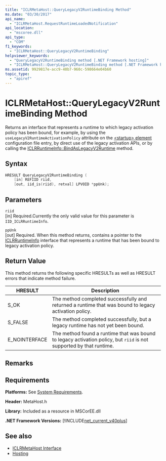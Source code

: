 ```yaml
---
title: "ICLRMetaHost::QueryLegacyV2RuntimeBinding Method"
ms.date: "03/30/2017"
api_name: 
  - "ICLRMetaHost.RequestRuntimeLoadedNotification"
api_location: 
  - "mscoree.dll"
api_type: 
  - "COM"
f1_keywords: 
  - "ICLRMetaHost::QueryLegacyV2RuntimeBinding"
helpviewer_keywords: 
  - "QueryLegacyV2RuntimeBinding method [.NET Framework hosting]"
  - "ICLRMetaHost::QueryLegacyV2RuntimeBinding method [.NET Framework hosting]"
ms.assetid: 9929817e-acc9-40b7-960c-598664e04b60
topic_type: 
  - "apiref"
---
```

# ICLRMetaHost::QueryLegacyV2RuntimeBinding Method
Returns an interface that represents a runtime to which legacy activation policy has been bound, for example, by using the `useLegacyV2RuntimeActivationPolicy` attribute on the [\<startup> element](../../../../docs/framework/configure-apps/file-schema/startup/startup-element.md) configuration file entry, by direct use of the legacy activation APIs, or by calling the [ICLRRuntimeInfo::BindAsLegacyV2Runtime](../../../../docs/framework/unmanaged-api/hosting/iclrruntimeinfo-bindaslegacyv2runtime-method.md) method.  
  
## Syntax  
  
```cpp  
HRESULT QueryLegacyV2RuntimeBinding (  
    [in] REFIID riid,  
    [out, iid_is(riid), retval] LPVOID *ppUnk);  
```  
  
## Parameters  
 `riid`  
 [in] Required.Currently the only valid value for this parameter is `IID_ICLRRuntimeInfo`.  
  
 `ppUnk`  
 [out] Required. When this method returns, contains a pointer to the [ICLRRuntimeInfo](../../../../docs/framework/unmanaged-api/hosting/iclrruntimeinfo-interface.md) interface that represents a runtime that has been bound to legacy activation policy.  
  
## Return Value  
 This method returns the following specific HRESULTs as well as HRESULT errors that indicate method failure.  
  
|HRESULT|Description|  
|-------------|-----------------|  
|S_OK|The method completed successfully and returned a runtime that was bound to legacy activation policy.|  
|S_FALSE|The method completed successfully, but a legacy runtime has not yet been bound.|  
|E_NOINTERFACE|The method found a runtime that was bound to legacy activation policy, but `riid` is not supported by that runtime.|  
  
## Remarks  
  
## Requirements  
 **Platforms:** See [System Requirements](../../../../docs/framework/get-started/system-requirements.md).  
  
 **Header:** MetaHost.h  
  
 **Library:** Included as a resource in MSCorEE.dll  
  
 **.NET Framework Versions:** [!INCLUDE[net_current_v40plus](../../../../includes/net-current-v40plus-md.md)]  
  
## See also

- [ICLRMetaHost Interface](../../../../docs/framework/unmanaged-api/hosting/iclrmetahost-interface.md)
- [Hosting](../../../../docs/framework/unmanaged-api/hosting/index.md)
